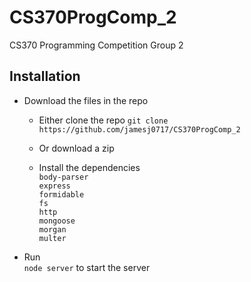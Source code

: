 # CS370ProgComp_2

CS370 Programming Competition Group 2

## Installation

-   Download the files in the repo

    -   Either clone the repo
        `git clone https://github.com/jamesj0717/CS370ProgComp_2`
    -   Or download a zip

    -   Install the dependencies  
        `body-parser`  
        `express`  
        `formidable`  
        `fs`  
        `http`  
        `mongoose`  
        `morgan`  
        `multer`

-   Run  
    `node server` to start the server
